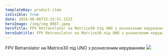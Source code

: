 ```yaml
---
templateKey: product-item
isVisible: true
date: 2024-08-06T15:23:51.152Z
heroImage: /img/img_0887.jpeg
heroTitle: FPV Retranslator на Matrice30 під UNO з рознесеним керуванням
heroSubtitle: FPV Retranslator на Matrice30 під UNO з рознесеним керуванням
---
```

FPV Retranslator на Matrice30 під UNO з рознесеним керуванням
![](/img/img_0887.jpeg)